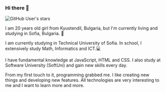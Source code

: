 ### Hi there 👋


![GitHub User's stars](https://img.shields.io/github/stars/DenitsaManova?style=social)

I am 20 years old girl from Kyustendil, Bulgaria, but I'm currently living and studying in Sofia, Bulgaria. 👩

I am currently studying in Technical University of Sofia. In school, I extensively study Math, Informatics and ICT.💻

I have fundamental knowledge at JavaScript, HTML and CSS. I also study at Software University (SoftUni) and gain new skills every day.

From my first touch to it, programming grabbed me. I like creating new things and developing new features. All technologies are very interesting to me and I want to learn more and more.

